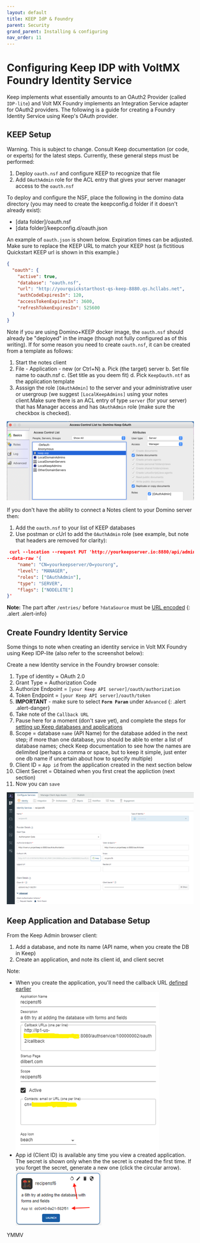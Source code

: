 ```yaml
---
layout: default
title: KEEP IdP & Foundry
parent: Security
grand_parent: Installing & configuring
nav_order: 11
---
```


# Configuring Keep IDP with VoltMX Foundry Identity Service

Keep implements what essentially amounts to an OAuth2 Provider (called `IDP-lite`) and Volt MX Foundry implements an Integration Service adapter for OAuth2 providers. The following is a guide for creating a Foundry Identity Service using Keep's OAuth provider.

## KEEP Setup

Warning. This is subject to change. Consult Keep documentation (or code, or experts) for the latest steps. Currently, these general steps must be performed:

1. Deploy `oauth.nsf` and configure KEEP to recognize that file
1. Add `OAuthAdmin` role for the ACL entry that gives your server manager access to the `oauth.nsf`

To deploy and configure the NSF, place the following in the domino data directory (you may need to create the keepconfig.d folder if it doesn't already exist):

- [data folder]/oauth.nsf
- [data folder]/keepconfig.d/oauth.json

An example of `oauth.json` is shown below. Expiration times can be adjusted. Make sure to replace the KEEP URL to match your KEEP host (a fictitious Quickstart KEEP url is shown in this example.)

```json
{
  "oauth": {
    "active": true,
    "database": "oauth.nsf",
    "url": "http://yourquickstarthost-qs-keep-8880.qs.hcllabs.net",
    "authCodeExpiresIn": 120,
    "accessTokenExpiresIn": 3600,
    "refreshTokenExpiresIn": 525600
  }
}
```

Note if you are using Domino+KEEP docker image, the `oauth.nsf` should already be "deployed" in the image (though not fully configured as of this writing). If for some reason you need to create `oauth.nsf`, it can be created from a template as follows:

1. Start the notes client
2. File - Application - new (or Ctrl+N)
   a. Pick (the target) server
   b. Set file name to oauth.nsf
   c. (Set title as you deem fit)
   d. Pick `KeepOauth.ntf` as the application template
3. Asssign the role `[OAuthAdmin]` to the server and your administrative user or usergroup (we suggest `[LocalKeepAdmins]` using your notes client.Make sure there is an ACL entry of type `server` (for your server) that has Manager access and has `OAuthAdmin` role (make sure the checkbox is checked).

![keep oauthnsf acl](../../../assets/images/keep-oauthnsf-acl.png)

If you don't have the ability to connect a Notes client to your Domino server then:

1. Add the `oauth.nsf` to your list of KEEP databases
2. Use postman or cUrl to add the `OAuthAdmin` role (see example, but note that headers are removed for clarity):

```json
 curl --location --request PUT 'http://yourkeepserver.io:8880/api/admin-v1/acl/entries/CN%3Dyourkeepserver%2FO%3Dyourorg?dataSource=oauth.nsf' \
--data-raw '{
    "name": "CN=yourkeepserver/O=yourorg",
    "level": "MANAGER",
    "roles": ["OAuthAdmin"],
    "type": "SERVER",
    "flags": ["NODELETE"]
}'
```

**Note:** The part after `/entries/` before `?dataSource` must be [URL encoded](https://en.wikipedia.org/wiki/Percent-encoding)
{: .alert .alert-info}

## Create Foundry Identity Service

Some things to note when creating an identity service in Volt MX Foundry using Keep IDP-lite (also refer to the screenshot below):

Create a new Identity service in the Foundry browser console:

1. Type of identity = OAuth 2.0
1. Grant Type = Authorization Code
1. Authorize Endpoint = `[your Keep API server]/oauth/authorization`
1. Token Endpoint = `[your Keep API server]/oauth/token`
1. **IMPORTANT** - make sure to select **`Form Param`** under `Advanced` {: .alert .alert-danger}
1. Take note of the `Callback URL`
1. Pause here for a moment (don't save yet), and complete the steps for [setting up Keep databases and applications](#Keep-Application-and-Database-Setup)
1. Scope = database `name` (API Name) for the database added in the next step; if more than one database, you should be able to enter a list of database names; check Keep documentation to see how the names are delimited (perhaps a comma or space, but to keep it simple, just enter one db name if uncertain about how to specify multiple)
1. Client ID = `App id` from the application created in the next section below
1. Client Secret = Obtained when you first creat the appliction (next section)
1. Now you can `save`

![voltmx identityprovider keepidplite](../../../assets/images/voltmx-identityprovider-keepidplite.png)

## Keep Application and Database Setup

From the Keep Admin browser client:

1. Add a database, and note its name (API name, when you create the DB in Keep)
1. Create an application, and note its client id, and client secret

Note:

- When you create the application, you'll need the callback URL [defined earlier](#Create-Foundry-Identity-Service)  
  ![keep create application](../../../assets/images/keep-create-application.png)
- App id (Client ID) is available any time you view a created application. The secret is shown only when the the secret is created the first time. If you forget the secret, generate a new one (click the circular arrow).  
  ![keep application id and secret](../../../assets/images/keep-application-id-and-secret.png)

YMMV
